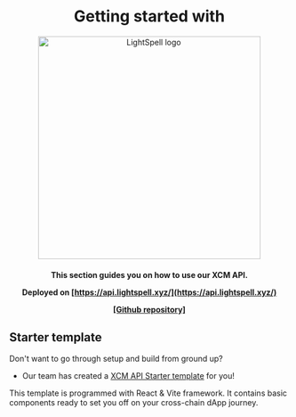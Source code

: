 <h1 align="center">
Getting started with
</h1>

<p align="center">
<img width="400" alt="LightSpell logo" src="https://user-images.githubusercontent.com/55763425/251588168-4855abc3-445a-4207-9a65-e891975be62c.png">
</p>

<h4 align="center">
This section guides you on how to use our XCM API.

Deployed on [https://api.lightspell.xyz/](https://api.lightspell.xyz/)

[[Github repository]](https://github.com/paraspell/xcm-tools/tree/main/apps/xcm-api)
</h4>

## Starter template
Don't want to go through setup and build from ground up? 
- Our team has created a [XCM API Starter template](https://github.com/paraspell/xcm-api-template) for you! 

This template is programmed with React & Vite framework. It contains basic components ready to set you off on your cross-chain dApp journey.




